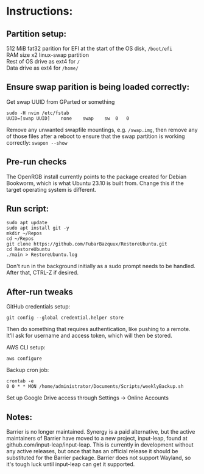 # Instructions:

## Partition setup:
512 MiB fat32 parition for EFI at the start of the OS disk, `/boot/efi`\
RAM size x2 linux-swap partition\
Rest of OS drive as ext4 for `/`\
Data drive as ext4 for `/home/`

## Ensure swap parition is being loaded correctly:
Get swap UUID from GParted or something
```
sudo -H nvim /etc/fstab
UUID=[swap UUID]	none	swap	sw	0	0
```
Remove any unwanted swapfile mountings, e.g. `/swap.img`, then remove any of those files after a reboot to ensure that the swap partition is working correctly: `swapon --show`

## Pre-run checks
The OpenRGB install currently points to the package created for Debian Bookworm, which is what Ubuntu 23.10 is built from. Change this if the target operating system is different.

## Run script:
```
sudo apt update
sudo apt install git -y
mkdir ~/Repos
cd ~/Repos
git clone https://github.com/FubarBazquux/RestoreUbuntu.git
cd RestoreUbuntu
./main > RestoreUbuntu.log
```

Don't run in the background initially as a sudo prompt needs to be handled. After that, CTRL-Z if desired.

## After-run tweaks
GitHub credentials setup:
```
git config --global credential.helper store
```
Then do something that requires authentication, like pushing to a remote. It'll ask for username and access token, which will then be stored.

AWS CLI setup:
```
aws configure
```

Backup cron job:
```
crontab -e
0 0 * * MON /home/administrator/Documents/Scripts/weeklyBackup.sh
```

Set up Google Drive access through Settings -> Online Accounts

## Notes:
Barrier is no longer maintained. Synergy is a paid alternative, but the active maintainers of Barrier have moved to a new project, input-leap, found at github.com/input-leap/input-leap. This is currently in development without any active releases, but once that has an official release it should be substituted for the Barrier package. Barrier does not support Wayland, so it's tough luck until input-leap can get it supported.
